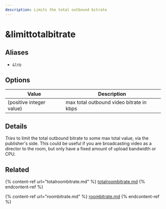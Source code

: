```yaml
---
description: Limits the total outbound bitrate
---
```


# \&limittotalbitrate

## Aliases

* `&ltb`

## Options

| Value                    | Description                              |
| ------------------------ | ---------------------------------------- |
| (positive integer value) | max total outbound video bitrate in kbps |

## Details

_Tries_ to limit the total outbound bitrate to some max total value, via the publisher's side. This could be useful if you are broadcasting video as a director to the room, but only have a fixed amount of upload bandwidth or CPU.

## Related

{% content-ref url="totalroombitrate.md" %}
[totalroombitrate.md](totalroombitrate.md)
{% endcontent-ref %}

{% content-ref url="roombitrate.md" %}
[roombitrate.md](roombitrate.md)
{% endcontent-ref %}
